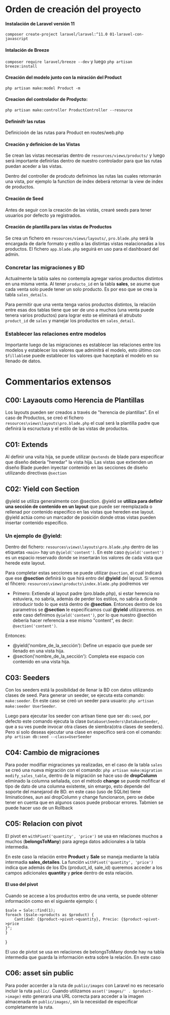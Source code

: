 # Orden de creación del proyecto

#### Instalación de Laravel versión 11
`composer create-project laravel/laravel:^11.0 01-laravel-con-javascript`

#### Intalación de Breeze
`composer require laravel/breeze --dev` y luego `php artisan breeze:install`


#### Creación del modelo junto con la miración del Product
`php artisan make:model Product -m`


#### Creacion del controlador de Prodycto:
`php artisan make:controller ProductController --resource`

#### Defininifr las rutas
Definicioón de las rutas para Product en routes/web.php

#### Creación y definicion de las Vistas
Se crean las vistas necesarias dentro de `resources/views/products/` y luego será importante definirlas dentro de nuestro controlador para que las rutas puedan aceder a las vistas.

Dentro del controller de prodcuto definimos las rutas las cuales retornarán una vista, por ejemplo la function de index deberá retornar la view de index de productos.

#### Creación de Seed
Antes de seguir con la creación de las vistás, crearé seeds para tener usuarios por defecto ya registrados.

#### Creación de plantilla para las vistas de Productos
Se crea un fichero en `resources/views/layouts/`, `pro.blade.php` será la encargada de darle formato y estilo a las distintas vistas realacionadas a los productos. El fichero `app.blade.php` seguirá en uso para el dashboard del admin.

### Concretar las migraciones y BD
Actualmente la tabla sales no contempla agregar varios productos distintos en una misma venta. Al tener `producto_id` en la tabla **sales**, se asume que cada venta solo puede tener un solo producto. Es por eso que se crea la tabla `sales_details`.

Para permitir que una venta tenga varios productos distintos, la relación entre esas dos tablas tiene que ser de uno a muchos (una venta puede tenera varios productos) para lograr esto se eliminará el atrubuto `product_id` de `sales` y manejar los productos en `sales_detail`.


### Establecer las relaciones entre modelos
Importante luego de las migraciones es establecer las relaciones entre los modelos y establecer los valores que adminitrá el modelo, esto último con `$fillable`se puede establecer los valores que haceptará el modelo en su llenado de datos.




# Commentarios extensos
## C00: Layaouts como Herencia de Plantillas
Los layouts pueden ser creados a través de "herencia de plantillas". En el caso de Productos, se creó el fichero `resources\views\layouts\pro.blade.php` el cual será la plantilla padre que definirá la escructura y el estilo de las vistas de productos.

## C01: Extends
Al definir una vsita hija, se puede utilizar `@extends` de blade para especificar que diseño debería "heredar" la vista hija. Las vistas que extienden un diseño Blade pueden inyectar contenido en las secciones de diseño utilizando directivas `@section`

## C02: Yield con Section
@yield se utiliza generalmente con @section. @yield se **utiliza para definir una sección de contenido en un layout** que puede ser reemplazada o rellenad por contenido especifico en las vistas que hereden ese layout. @yield actúa como un marcador de posición donde otras vistas pueden insertar contenido específico.

### Un ejemplo de @yield:
Dentro del fichero: `resources\views\layouts\pro.blade.php` dentro de las etiquetas `<main>` hay un `@yield('content')`. En este caso `@yield('content')` es un espacio reservado donde se insertarán los valores de cada vista que herede este layout.

Para completar estas secciones se puede utilizar `@section`, el cual indicará que ese **@section** definirá lo que hirá entro del **@yield** del layout.
Si vemos el fihcero: `resources\views\products\index.blade.php` podremos ver
- Primero: Extiende al layout padre (pro.blade.php), si estar herencia no estuviera, no sabría, además de perder los estilos, no sabría a donde introducir todo lo que está dentro de **@section**. 
Entonces dentro de los parametros se **@section** le especificamos cual **@yield** utilizaremos. en este caso definimos `@yield('content')`, por lo que nuestro @sectión debería hacer referencia a ese mismo "content", es decir: `@section('content')`.

Entonces:
- @yield('nombre_de_la_sección'): Define un espacio que puede ser llenado en una vista hija.
- @section('nombre_de_la_sección'): Completa ese espacio con contenido en una vista hija.

## C03: Seeders
Con los seeders está la posibilidad de llenar la BD con datos utilizando clases de seed. Para generar un seeder, se ejecuta esta comando: `make:seeder`. En este caso se creó un seeder para usuario:
`php artisan make:seeder UserSeeder`.

Luego para ejecutar los seeder con artisan tiene que ser `db:seed`, por defecto este comando ejecuta la clase `Database\Seeders\DatabaseSeeder`, que a su ves puede invocar otra clases de siembra(otra clases de seeders). Pero si solo deseas ejecutar una clase en especifico será con el comando: `php artisan db:seed --class=UserSeeder`

## C04: Cambio de migraciones
Para poder modifiar migraciones ya realizadas, en el caso de la tabla `sales` se creó una nueva migración con el comando: `php artisan make:migration modify_sales_table`, dentro de la migración se hace uso de **dropColumn** eliminado la columna señalada, con el método **change** se puede mofificar el tipo de dato de una columna existente, sin emargo, esto depende del soporte del manejarod de BD. en este caso (uso de SQLite) tiene liminaticónes, aun así dropColumn y change funcionaron, pero se debe tener en cuenta que en algunos casos puede probocar errores. Tabmien se puede hacer uso de un Rollback


## C05: Relacion con pivot
El pivot en `withPivot('quantity', 'price')` se usa en relaciones muchos a muchos (**belongsToMany**) para agrega datos adicionales a la tabla intermedia.

En este caso la relación entre **Product** y **Sale** se maneja mediante la tabla intermadia **sales_detailes**. La función `withPivot('quantity', 'price')` indica que además de los IDs (product_id, sale_id) queremos acceder a los campos adicionales **quantity** y **price** dentro de esta relación.

#### El uso del pivot 
Cuando se accese a los productos entro de una venta, se puede obtener información como en el siguiente 
ejemplo:
{

    $sale = Sale::find(1);
    foreach ($sale->products as $product) {
        Cantidad: {$product->pivot->quantity}, Precio: {$product->pivot->price
    }";
    }
}

El uso de pivtot se usa en relaciones de belongsToMany donde hay na tabla intermedia que guarda la información extra sobre la relación. En este caso 


## C06: asset sin public
Para poder accerder a la ruta de `public/images` con Laravel no es necesario incluir la ruta `public/`. Cuando utilizamos `asset('images/' . $product->image)` esto generará una URL correcta para acceder a la imagen almacenada en `public/images/`, sin la necesidad de especificar completamente la ruta.

